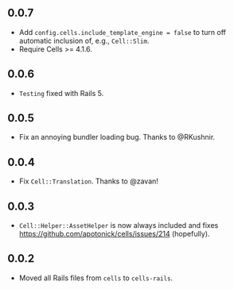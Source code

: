 ## 0.0.7

* Add `config.cells.include_template_engine = false` to turn off automatic
inclusion of, e.g., `Cell::Slim`.
* Require Cells >= 4.1.6.

## 0.0.6

* `Testing` fixed with Rails 5.

## 0.0.5

* Fix an annoying bundler loading bug. Thanks to @RKushnir.

## 0.0.4

* Fix `Cell::Translation`. Thanks to @zavan!

## 0.0.3

* `Cell::Helper::AssetHelper` is now always included and fixes https://github.com/apotonick/cells/issues/214 (hopefully).

## 0.0.2

* Moved all Rails files from `cells` to `cells-rails`.
